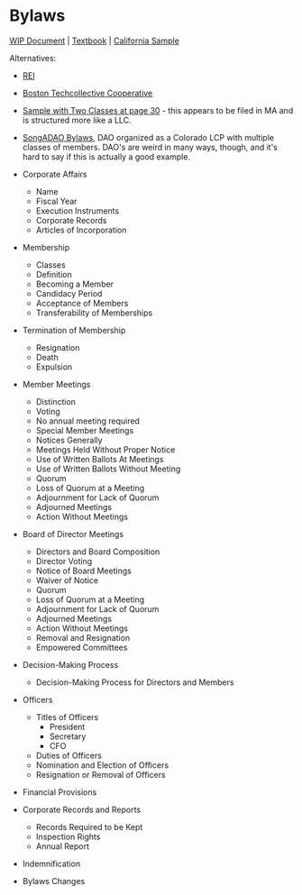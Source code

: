 # Bylaws

[WIP Document](./document) |
[Textbook](https://www.jrwiener.com/wp-content/uploads/2016/10/Bus-Orgs-Chap-13-Class-Materials.pdf)
| [California
Sample](https://drive.google.com/file/d/0B7aFfmk4wQfbWVRPQzFkU1ZHLVE/view?resourcekey=0-Ldj_CiYRwRyAUyaGo6ThXg)

Alternatives:
- [REI](https://www.rei.com/assets/about-rei/governance/rei-bylaws/live.pdf)
- [Boston Techcollective
  Cooperative](https://drive.google.com/file/d/0B7aFfmk4wQfbbWxoYjNPVEVGbjg/view?resourcekey=0-ejmpEn33O9JxmiOXgF-tMA)
- [Sample with Two Classes at page
  30](https://institute.coop/sites/default/files/ica-model-bylaws.pdf) - this
  appears to be filed in MA and is structured more like a LLC.
- [SongADAO
  Bylaws](https://songadao.org/uploads/short-url/g4SG2dzF59BdgCiCicS95PrJ5bi.pdf),
  DAO organized as a Colorado LCP with multiple classes of members. DAO's are
  weird in many ways, though, and it's hard to say if this is actually a good
  example.

- Corporate Affairs
    - Name
    - Fiscal Year
    - Execution Instruments
    - Corporate Records
    - Articles of Incorporation
- Membership
    - Classes
    - Definition
    - Becoming a Member
    - Candidacy Period
    - Acceptance of Members
    - Transferability of Memberships
- Termination of Membership
    - Resignation
    - Death
    - Expulsion
- Member Meetings
    - Distinction
    - Voting
    - No annual meeting required
    - Special Member Meetings
    - Notices Generally
    - Meetings Held Without Proper Notice
    - Use of Written Ballots At Meetings
    - Use of Written Ballots Without Meeting
    - Quorum
    - Loss of Quorum at a Meeting
    - Adjournment for Lack of Quorum
    - Adjourned Meetings
    - Action Without Meetings
- Board of Director Meetings
    - Directors and Board Composition
    - Director Voting
    - Notice of Board Meetings
    - Waiver of Notice
    - Quorum
    - Loss of Quorum at a Meeting
    - Adjournment for Lack of Quorum
    - Adjourned Meetings
    - Action Without Meetings
    - Removal and Resignation
    - Empowered Committees
- Decision-Making Process
    - Decision-Making Process for Directors and Members
- Officers
    - Titles of Officers
        - President
        - Secretary
        - CFO
    - Duties of Officers
    - Nomination and Election of Officers
    - Resignation or Removal of Officers
- Financial Provisions
- Corporate Records and Reports
    - Records Required to be Kept
    - Inspection Rights
    - Annual Report
- Indemnification
- Bylaws Changes
